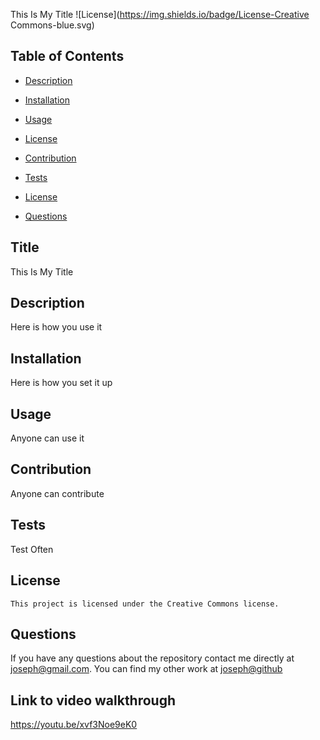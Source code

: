 This Is My Title
  ![License](https://img.shields.io/badge/License-Creative Commons-blue.svg)
  ## Table of Contents

  * [Description](#description)

  * [Installation](#installation)

  * [Usage](#usage)

 * [License](#license) 

  * [Contribution](#contribution)

  * [Tests](#tests)

  * [License](#license)

  * [Questions](#questions)


## Title
This Is My Title

## Description
Here is how you use it 

## Installation
Here is how you set it up 

## Usage 
Anyone can use it

## Contribution
Anyone can contribute

## Tests
Test Often

## License
    This project is licensed under the Creative Commons license.


## Questions 

If you have any questions about the repository contact me directly at joseph@gmail.com.
You can find my other work at [joseph@github](https://github.com/joseph@github/)

## Link to video walkthrough 

https://youtu.be/xvf3Noe9eK0